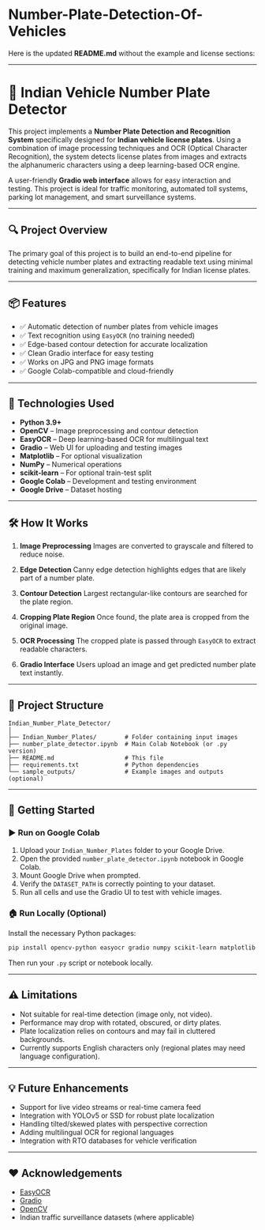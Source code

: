 # Number-Plate-Detection-Of-Vehicles
Here is the updated **README.md** without the example and license sections:

---

# 🚗 Indian Vehicle Number Plate Detector

This project implements a **Number Plate Detection and Recognition System** specifically designed for **Indian vehicle license plates**. Using a combination of image processing techniques and OCR (Optical Character Recognition), the system detects license plates from images and extracts the alphanumeric characters using a deep learning-based OCR engine.

A user-friendly **Gradio web interface** allows for easy interaction and testing. This project is ideal for traffic monitoring, automated toll systems, parking lot management, and smart surveillance systems.

---

## 🔍 Project Overview

The primary goal of this project is to build an end-to-end pipeline for detecting vehicle number plates and extracting readable text using minimal training and maximum generalization, specifically for Indian license plates.

---

## 📦 Features

* ✅ Automatic detection of number plates from vehicle images
* ✅ Text recognition using `EasyOCR` (no training needed)
* ✅ Edge-based contour detection for accurate localization
* ✅ Clean Gradio interface for easy testing
* ✅ Works on JPG and PNG image formats
* ✅ Google Colab-compatible and cloud-friendly

---

## 🧠 Technologies Used

* **Python 3.9+**
* **OpenCV** – Image preprocessing and contour detection
* **EasyOCR** – Deep learning-based OCR for multilingual text
* **Gradio** – Web UI for uploading and testing images
* **Matplotlib** – For optional visualization
* **NumPy** – Numerical operations
* **scikit-learn** – For optional train-test split
* **Google Colab** – Development and testing environment
* **Google Drive** – Dataset hosting

---

## 🛠️ How It Works

1. **Image Preprocessing**
   Images are converted to grayscale and filtered to reduce noise.

2. **Edge Detection**
   Canny edge detection highlights edges that are likely part of a number plate.

3. **Contour Detection**
   Largest rectangular-like contours are searched for the plate region.

4. **Cropping Plate Region**
   Once found, the plate area is cropped from the original image.

5. **OCR Processing**
   The cropped plate is passed through `EasyOCR` to extract readable characters.

6. **Gradio Interface**
   Users upload an image and get predicted number plate text instantly.

---

## 📂 Project Structure

```
Indian_Number_Plate_Detector/
│
├── Indian_Number_Plates/        # Folder containing input images
├── number_plate_detector.ipynb  # Main Colab Notebook (or .py version)
├── README.md                    # This file
├── requirements.txt             # Python dependencies
└── sample_outputs/              # Example images and outputs (optional)
```

---

## 🚀 Getting Started

### ▶️ Run on Google Colab

1. Upload your `Indian_Number_Plates` folder to your Google Drive.
2. Open the provided `number_plate_detector.ipynb` notebook in Google Colab.
3. Mount Google Drive when prompted.
4. Verify the `DATASET_PATH` is correctly pointing to your dataset.
5. Run all cells and use the Gradio UI to test with vehicle images.

### 🏠 Run Locally (Optional)

Install the necessary Python packages:

```bash
pip install opencv-python easyocr gradio numpy scikit-learn matplotlib
```

Then run your `.py` script or notebook locally.

---

## ⚠️ Limitations

* Not suitable for real-time detection (image only, not video).
* Performance may drop with rotated, obscured, or dirty plates.
* Plate localization relies on contours and may fail in cluttered backgrounds.
* Currently supports English characters only (regional plates may need language configuration).

---

## 💡 Future Enhancements

* Support for live video streams or real-time camera feed
* Integration with YOLOv5 or SSD for robust plate localization
* Handling tilted/skewed plates with perspective correction
* Adding multilingual OCR for regional languages
* Integration with RTO databases for vehicle verification

---

## ❤️ Acknowledgements

* [EasyOCR](https://github.com/JaidedAI/EasyOCR)
* [Gradio](https://www.gradio.app/)
* [OpenCV](https://opencv.org/)
* Indian traffic surveillance datasets (where applicable)


